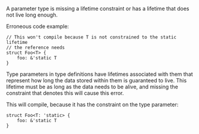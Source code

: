 A parameter type is missing a lifetime constraint or has a lifetime that
does not live long enough.

Erroneous code example:

```compile_fail,E0310
// This won't compile because T is not constrained to the static lifetime
// the reference needs
struct Foo<T> {
    foo: &'static T
}
```

Type parameters in type definitions have lifetimes associated with them that
represent how long the data stored within them is guaranteed to live. This
lifetime must be as long as the data needs to be alive, and missing the
constraint that denotes this will cause this error.

This will compile, because it has the constraint on the type parameter:

```
struct Foo<T: 'static> {
    foo: &'static T
}
```
